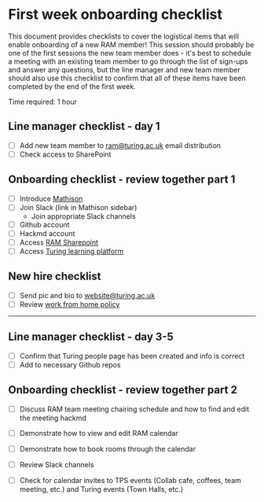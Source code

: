 # First week onboarding checklist

This document provides checklists to cover the logistical items that will enable onboarding of a new RAM member!
This session should probably be one of the first sessions the new team member does - it's best to schedule a meeting with an existing team member to go through the list of sign-ups and answer any questions, but the line manager and new team member should also use this checklist to confirm that all of these items have been completed by the end of the first week.

Time required: 1 hour

## Line manager checklist - day 1
- [ ] Add new team member to ram@turing.ac.uk email distribution
- [ ] Check access to SharePoint

## Onboarding checklist - review together part 1
- [ ] Introduce [Mathison](https://mathison.turing.ac.uk)
- [ ] Join Slack (link in Mathison sidebar)
  - Join appropriate Slack channels
- [ ] Github account
- [ ] Hackmd account
- [ ] Access [RAM Sharepoint](https://thealanturininstitute.sharepoint.com/sites/RAM)
- [ ] Access [Turing learning platform](https://turing.learnupon.com/dashboard)

## New hire checklist
- [ ] Send pic and bio to website@turing.ac.uk
- [ ] Review [work from home policy](https://mathison.turing.ac.uk/page/2218?SearchId=258433&utm_source=interact&utm_medium=general_search&utm_term=work%20from%20home#!)

----------------------------------------------------------------------------------------------

## Line manager checklist - day 3-5
- [ ] Confirm that Turing people page has been created and info is correct
- [ ] Add to necessary Github repos

## Onboarding checklist - review together part 2
- [ ] Discuss RAM team meeting chairing schedule and how to find and edit the meeting hackmd
- [ ] Demonstrate how to view and edit RAM calendar
- [ ] Demonstrate how to book rooms through the calendar
- [ ] Review Slack channels
- [ ] Check for calendar invites to TPS events (Collab cafe, coffees, team meeting, etc.) and Turing events (Town Halls, etc.)

